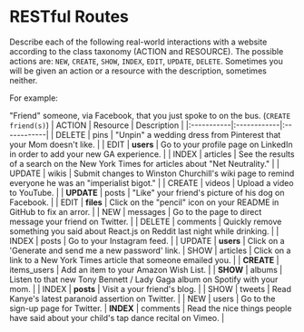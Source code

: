 # RESTful Routes

Describe each of the following real-world interactions with a website according
to the class taxonomy (ACTION and RESOURCE). The possible actions are:
`NEW`, `CREATE`, `SHOW`, `INDEX`, `EDIT`, `UPDATE`, `DELETE`. Sometimes you will
be given an action or a resource with the description, sometimes neither.

For example:

"Friend" someone, via Facebook, that you just spoke to on the bus. (`CREATE friend(s)`)
| ACTION     | Resource    | Description |
|:-----------|:------------|:------------|
| DELETE     | pins        | "Unpin" a wedding dress from Pinterest that your Mom doesn't like. |
| EDIT       | **users**   | Go to your profile page on LinkedIn in order to add your new GA experience. |
| INDEX      | articles    | See the results of a search on the New York Times for articles about "Net Neutrality." |
| UPDATE     | wikis       | Submit changes to Winston Churchill's wiki page to remind everyone he was an "imperialist bigot." |
| CREATE     | videos      | Upload a video to YouTube. |
| **UPDATE** | posts       | "Like" your friend's picture of his dog on Facebook. |
| EDIT       | **files**   | Click on the "pencil" icon on your README in GitHub to fix an arror. |
| NEW        | messages    | Go to the page to direct message your friend on Twitter. |
| DELETE     | comments    | Quickly remove something you said about React.js on Reddit last night while drinking. |
| INDEX      | posts       | Go to your Instagram feed. |
| UPDATE     | **users**   | Click on a 'Generate and send me a new password' link.
| SHOW       | articles    | Click on a link to a New York Times article that someone emailed you. |
| **CREATE** | items_users | Add an item to your Amazon Wish List. |
| **SHOW**   | albums      | Listen to that new Tony Bennett / Lady Gaga album on Spotify with your mom. |
| INDEX      | **posts**   | Visit a your friend's blog. |
| SHOW       | tweets      | Read Kanye's latest paranoid assertion on Twitter. |
| NEW        | users       | Go to the sign-up page for Twitter.
| **INDEX**  | comments    | Read the nice things people have said about your child's tap dance recital on Vimeo. |
